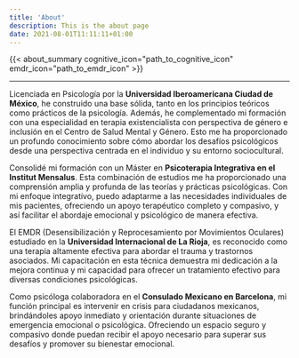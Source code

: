 ```yaml
---
title: 'About'
description: This is the about page
date: 2021-08-01T11:11:11+01:00
---
```


{{< about_summary cognitive_icon="path_to_cognitive_icon" emdr_icon="path_to_emdr_icon" >}}

---
Licenciada en Psicología por la **Universidad Iberoamericana Ciudad de México**, he construido una base sólida, tanto en los principios teóricos como prácticos de la psicología. Además, he complementado mi formación con una especialidad en terapia existencialista con perspectiva de género e inclusión en el Centro de Salud Mental y Género. Esto me ha proporcionado un profundo conocimiento sobre cómo abordar los desafíos psicológicos desde una perspectiva centrada en el individuo y su entorno sociocultural.

Consolidé mi formación con un Máster en **Psicoterapia Integrativa en el Institut Mensalus**. Esta combinación de estudios me ha proporcionado una comprensión amplia y profunda de las teorías y prácticas psicológicas. Con mi enfoque integrativo, puedo adaptarme a las necesidades individuales de mis pacientes, ofreciendo un apoyo terapéutico completo y compasivo, y así facilitar el abordaje emocional y psicológico de manera efectiva.

El EMDR (Desensibilización y Reprocesamiento por Movimientos Oculares) estudiado en la **Universidad Internacional de La Rioja**, es reconocido como una terapia altamente efectiva para abordar el trauma y trastornos asociados. Mi capacitación en esta técnica demuestra mi dedicación a la mejora continua y mi capacidad para ofrecer un tratamiento efectivo para diversas condiciones psicológicas.

Como psicóloga colaboradora en el **Consulado Mexicano en Barcelona**, mi función principal es intervenir en crisis para ciudadanos mexicanos, brindándoles apoyo inmediato y orientación durante situaciones de emergencia emocional o psicológica. Ofreciendo un espacio seguro y compasivo donde puedan recibir el apoyo necesario para superar sus desafíos y promover su bienestar emocional.


